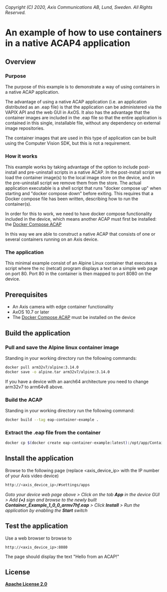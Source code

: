  *Copyright (C) 2020, Axis Communications AB, Lund, Sweden. All Rights Reserved.*

# An example of how to use containers in a native ACAP4 application

## Overview

### Purpose

The purpose of this example is to demonstrate a way of using containers in a native ACAP application.

The advantage of using a native ACAP application (i.e. an application distributed as an .eap file) is that the application can be administered via the VAPIX API and the web GUI in AxOS. It also has the advantage that the container images are included in the .eap file so that the entire application is contained in this single, installable file, without any dependency on external image repositories.

The container images that are used in this type of application can be built using the Computer Vision SDK, but this is not a requirement.

### How it works

This example works by taking advantage of the option to include post-install and pre-uninstall scripts in a native ACAP. In the post-install script we load the container image(s) to the local image store on the device, and in the pre-uninstall script we remove them from the store. The actual application executable is a shell script that runs "docker compose up" when starting and "docker compose down" before exiting. This requires that a Docker compose file has been written, describing how to run the container(s). 

In order for this to work, we need to have docker compose functionality included in the device, which means another ACAP must first be installed: the [Docker Compose ACAP](https://github.com/AxisCommunications/docker-compose-acap)

In this way we are able to construct a native ACAP that consists of one or several containers running on an Axis device.

### The application

This minimal example consist of an Alpine Linux container that executes a script where the nc (netcat) program displays a text on a simple web page on port 80. Port 80 in the container is then mapped to port 8080 on the device.  

## Prerequisites
* An Axis camera with edge container functionality
* AxOS 10.7 or later
* The [Docker Compose ACAP](https://github.com/AxisCommunications/docker-compose-acap) must be installed on the device

## Build the application

### Pull and save the Alpine linux container image

Standing in your working directory run the following commands:

```bash
docker pull arm32v7/alpine:3.14.0
docker save -o alpine.tar arm32v7/alpine:3.14.0
```
If you have a device with an aarch64 architecture you need to change arm32v7 to arm64v8 above.

### Build the ACAP

Standing in your working directory run the following command:

```bash
docker build --tag eap-container-example .
```

### Extract the .eap file from the container
```bash
docker cp $(docker create eap-container-example:latest):/opt/app/Container_Example_1_0_0_armv7hf.eap .
```

## Install the application

Browse to the following page (replace <axis_device_ip> with the IP number of your Axis video device)

```bash
http://<axis_device_ip>/#settings/apps
```

*Goto your device web page above > Click on the tab **App** in the device GUI > Add **(+)** sign and browse to
the newly built **Container_Example_1_0_0_armv7hf.eap** > Click **Install** > Run the application by enabling the **Start** switch*

## Test the application

Use a web browser to browse to
```
http://<axis_device_ip>:8080
```
The page should display the text "Hello from an ACAP!"

## License
**[Apache License 2.0](../LICENSE)**
